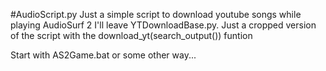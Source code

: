 #AudioScript.py
Just a simple script to download youtube songs while playing AudioSurf 2
I'll leave YTDownloadBase.py. Just a cropped version of the script with the download_yt(search_output()) funtion

Start with AS2Game.bat or some other way...
